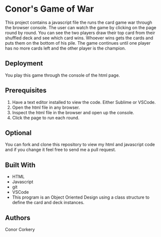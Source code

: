 # Conor's Game of War

This project contains a javascript file the runs the card game war through the browser console. The user can watch the game by clicking on the page round by round. You can see the two players draw their top card from their shuffled deck and see which card wins. Whoever wins gets the cards and puts them on the bottom of his pile. The game continues until one player has no more cards left and the other player is the champion. 

## Deployment

You play this game through the console of the html page.

## Prerequisites

1. Have a text editor installed to view the code. Either Sublime or VSCode.
2. Open the html file in any browser. 
3. Inspect the html file in the browser and open up the console.
4. Click the page to run each round.

## Optional

You can fork and clone this repository to view my html and javascript code and if you change it feel free to send me a pull request. 

## Built With

* HTML
* Javascript
* git
* VSCode
* This program is an Object Oriented Design using a class structure to define the card and deck instances.

## Authors

Conor Corkery
